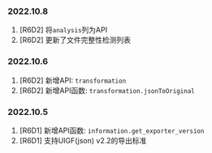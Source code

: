 ### 2022.10.8

1. [R6D2] 将`analysis`列为API
2. [R6D2] 更新了文件完整性检测列表

### 2022.10.6

1. [R6D2] 新增API: `transformation`
2. [R6D2] 新增API函数: `transformation.jsonToOriginal`

### 2022.10.5

1. [R6D1] 新增API函数: `information.get_exporter_version`
2. [R6D1] 支持UIGF(json) v2.2的导出标准